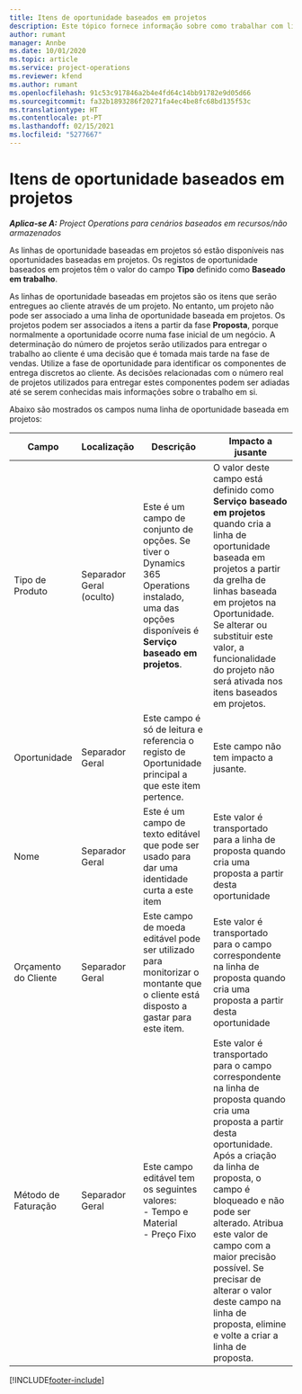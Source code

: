 ```yaml
---
title: Itens de oportunidade baseados em projetos
description: Este tópico fornece informação sobre como trabalhar com linhas de oportunidade baseadas em projetos.
author: rumant
manager: Annbe
ms.date: 10/01/2020
ms.topic: article
ms.service: project-operations
ms.reviewer: kfend
ms.author: rumant
ms.openlocfilehash: 91c53c917846a2b4e4fd64c14bb91782e9d05d66
ms.sourcegitcommit: fa32b1893286f20271fa4ec4be8fc68bd135f53c
ms.translationtype: HT
ms.contentlocale: pt-PT
ms.lasthandoff: 02/15/2021
ms.locfileid: "5277667"
---
```

# <a name="project-based-opportunity-lines"></a>Itens de oportunidade baseados em projetos

_**Aplica-se A:** Project Operations para cenários baseados em recursos/não armazenados_


As linhas de oportunidade baseadas em projetos só estão disponíveis nas oportunidades baseadas em projetos. Os registos de oportunidade baseados em projetos têm o valor do campo **Tipo** definido como **Baseado em trabalho**.

As linhas de oportunidade baseadas em projetos são os itens que serão entregues ao cliente através de um projeto. No entanto, um projeto não pode ser associado a uma linha de oportunidade baseada em projetos. Os projetos podem ser associados a itens a partir da fase **Proposta**, porque normalmente a oportunidade ocorre numa fase inicial de um negócio. A determinação do número de projetos serão utilizados para entregar o trabalho ao cliente é uma decisão que é tomada mais tarde na fase de vendas. Utilize a fase de oportunidade para identificar os componentes de entrega discretos ao cliente. As decisões relacionadas com o número real de projetos utilizados para entregar estes componentes podem ser adiadas até se serem conhecidas mais informações sobre o trabalho em si.

Abaixo são mostrados os campos numa linha de oportunidade baseada em projetos:

| **Campo** | **Localização** | **Descrição** | **Impacto a jusante** |
| --- | --- | --- | --- |
| Tipo de Produto | Separador Geral (oculto) | Este é um campo de conjunto de opções. Se tiver o Dynamics 365 Operations instalado, uma das opções disponíveis é **Serviço baseado em projetos**.  | O valor deste campo está definido como **Serviço baseado em projetos** quando cria a linha de oportunidade baseada em projetos a partir da grelha de linhas baseada em projetos na Oportunidade. <br> Se alterar ou substituir este valor, a funcionalidade do projeto não será ativada nos itens baseados em projetos. |
| Oportunidade | Separador Geral | Este campo é só de leitura e referencia o registo de Oportunidade principal a que este item pertence. | Este campo não tem impacto a jusante. |
| Nome | Separador Geral | Este é um campo de texto editável que pode ser usado para dar uma identidade curta a este item | Este valor é transportado para a linha de proposta quando cria uma proposta a partir desta oportunidade |
| Orçamento do Cliente | Separador Geral | Este campo de moeda editável pode ser utilizado para monitorizar o montante que o cliente está disposto a gastar para este item. | Este valor é transportado para o campo correspondente na linha de proposta quando cria uma proposta a partir desta oportunidade |
| Método de Faturação | Separador Geral | Este campo editável tem os seguintes valores:</br>- Tempo e Material</br>- Preço Fixo | Este valor é transportado para o campo correspondente na linha de proposta quando cria uma proposta a partir desta oportunidade. Após a criação da linha de proposta, o campo é bloqueado e não pode ser alterado. Atribua este valor de campo com a maior precisão possível. Se precisar de alterar o valor deste campo na linha de proposta, elimine e volte a criar a linha de proposta. |


[!INCLUDE[footer-include](../includes/footer-banner.md)]